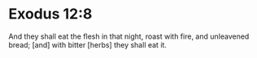 # Exodus 12:8

And they shall eat the flesh in that night, roast with fire, and unleavened bread; [and] with bitter [herbs] they shall eat it.